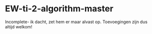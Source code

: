 # EW-ti-2-algorithm-master
Incomplete- ik dacht, zet hem er maar alvast op. Toevoegingen zijn dus altijd welkom!
